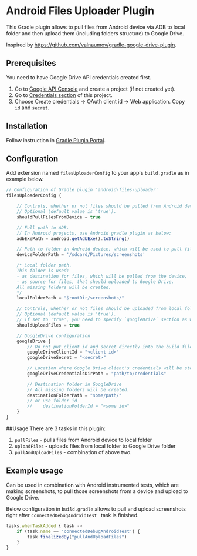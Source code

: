 # Android Files Uploader Plugin
This Gradle plugin allows to pull files from Android device via ADB to local folder and then upload them (including folders structure) to Google Drive.

Inspired by https://github.com/valnaumov/gradle-google-drive-plugin.

## Prerequisites
You need to have Google Drive API credentials created first.
1. Go to [Google API Console](https://console.developers.google.com/flows/enableapi?apiid=drive "Google API Console") and create a project (if not created yet).
2. Go to [Credentials section](https://console.developers.google.com/apis/credentials "Credentials section") of this project.
3. Choose Create credentials → OAuth client id → Web application. Copy `id` and  `secret`.

## Installation
Follow instruction in [Gradle Plugin Portal](https://plugins.gradle.org/plugin/io.github.mirokolodii.android-files-uploader "Gradle Plugin Portal").

## Configuration
Add extension named `filesUploaderConfig` to your app's `build.gradle` as in example below.
```js
// Configuration of Gradle plugin 'android-files-uploader'
filesUploaderConfig {

    // Controls, whether or not files should be pulled from Android device to local folder.
    // Optional (default value is 'true').
    shouldPullFilesFromDevice = true

    // Full path to ADB.
    // In Android projects, use Android gradle plugin as below:
    adbExePath = android.getAdbExe().toString()

    // Path to folder in Android device, which will be used to pull files from.
    deviceFolderPath = '/sdcard/Pictures/screenshots'

    /* Local folder path.
    This folder is used:
	- as destination for files, which will be pulled from the device,
   	- as source for files, that should uploaded to Google Drive.
    All missing folders will be created.
	*/
    localFolderPath = "$rootDir/screenshots/"

    // Controls, whether or not files should be uploaded from local folder to Google Drive.
    // Optional (default value is 'true').
	// If set to 'true', you need to specify `googleDrive` section as well.
    shouldUploadFiles = true

    // GoogleDrive configuration
    googleDrive {
        // Do not put client id and secret directly into the build file.
        googleDriveClientId = "<client id>"
        googleDriveSecret = "<secret>"

        // Location where Google Drive client's credentials will be stored.
        googleDriveCredentialsDirPath = "path/to/credentials"

        // Destination folder in GoogleDrive
        // All missing folders will be created.
        destinationFolderPath = "some/path/"
		// or use folder id
        //    destinationFolderId = "<some id>"
    }
}
```

##Usage
There are 3 tasks in this plugin:
1. `pullFiles` - pulls files from Android device to local folder
2. `uploadFiles` - uploads files from local folder to Google Drive folder
3. `pullAndUploadFiles` - combination of above two.

## Example usage
Can be used in combination with Android instrumented tests, which are making screenshots, to pull those screenshots from a device and upload to Google Drive.

Below configuration in `build.gradle` allows to pull and upload screenshots right after `connectedDebugAndroidTest ` task is finished.
```js
tasks.whenTaskAdded { task ->
    if (task.name == 'connectedDebugAndroidTest') {
        task.finalizedBy("pullAndUploadFiles")
    }
}
```
